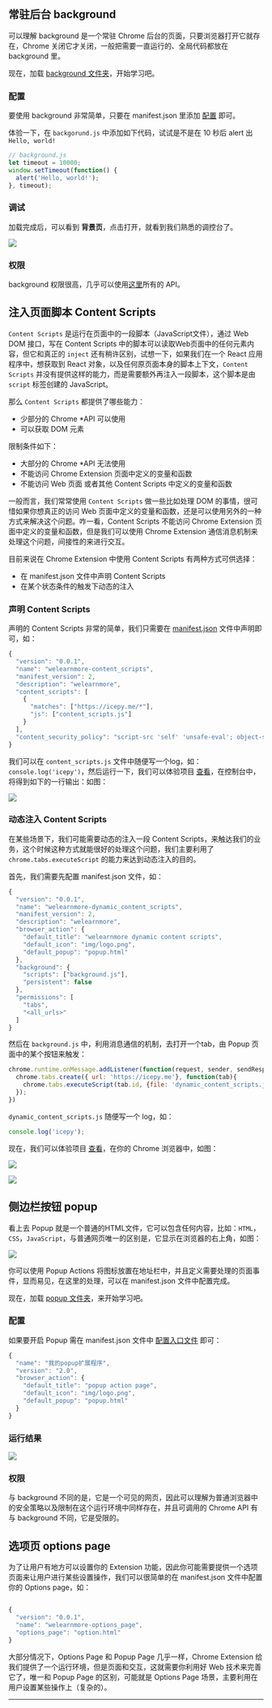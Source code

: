 ## 常驻后台 background

可以理解 background 是一个常驻 Chrome 后台的页面，只要浏览器打开它就存在，Chrome 关闭它才关闭，一般把需要一直运行的、全局代码都放在 background 里。

现在，加载 [background 文件夹][background folder]，开始学习吧。

### 配置

要使用 background 非常简单，只要在 manifest.json 里添加 [配置][background config] 即可。

体验一下，在 `backgorund.js` 中添加如下代码，试试是不是在 10 秒后 alert 出 `Hello, world!`

```javascript
// background.js
let timeout = 10000;
window.setTimeout(function() {
  alert('Hello, world!');
}, timeout);
```

### 调试

加载完成后，可以看到 **背景页**，点击打开，就看到我们熟悉的调控台了。

![](../images/chap-02-01.jpg)


### 权限

background 权限很高，几乎可以使用[这里][Chrome Extension API]所有的 API。

## 注入页面脚本 Content Scripts

`Content Scripts` 是运行在页面中的一段脚本（JavaScript文件），通过 Web DOM 接口，写在 Content Scripts 中的脚本可以读取Web页面中的任何元素内容，但它和真正的 `inject` 还有稍许区别，试想一下，如果我们在一个 React 应用程序中，想获取到 React 对象，以及任何原页面本身的脚本上下文，`Content Scripts` 并没有提供这样的能力，而是需要额外再注入一段脚本，这个脚本是由 `script` 标签创建的 JavaScript。

那么 `Content Scripts` 都提供了哪些能力：

- 少部分的 Chrome *API 可以使用
- 可以获取 DOM 元素

限制条件如下：

- 大部分的 Chrome *API 无法使用
- 不能访问 Chrome Extension 页面中定义的变量和函数
- 不能访问 Web 页面 或者其他 Content Scripts 中定义的变量和函数

一般而言，我们常常使用 `Content Scripts` 做一些比如处理 DOM 的事情，很可惜如果你想真正的访问 Web 页面中定义的变量和函数，还是可以使用另外的一种方式来解决这个问题。咋一看，Content Scripts 不能访问 Chrome Extension 页面中定义的变量和函数，但是我们可以使用 Chrome Extension 通信消息机制来处理这个问题，间接性的来进行交互。

目前来说在 Chrome Extension 中使用 Content Scripts 有两种方式可供选择：

- 在 manifest.json 文件中声明 Content Scripts
- 在某个状态条件的触发下动态的注入

### 声明 Content Scripts

声明的 Content Scripts 非常的简单，我们只需要在 [manifest.json][content scripts config] 文件中声明即可，如：

```javascript
{
  "version": "0.0.1",
  "name": "welearnmore-content_scripts",
  "manifest_version": 2,
  "description": "welearnmore",
  "content_scripts": [
    {
      "matches": ["https://icepy.me/*"],
      "js": ["content_scripts.js"]
    }
  ],
  "content_security_policy": "script-src 'self' 'unsafe-eval'; object-src 'self';"
}

```

我们可以在 `content_scripts.js` 文件中随便写一个log，如：`console.log('icepy')`，然后运行一下，我们可以体验项目 [查看][content scripts folder]，在控制台中，将得到如下的一行输出：如图：

![](../images/chap-02-04.png)


### 动态注入 Content Scripts

在某些场景下，我们可能需要动态的注入一段 Content Scripts，来触达我们的业务，这个时候这种方式就能很好的处理这个问题，我们主要利用了 `chrome.tabs.executeScript` 的能力来达到动态注入的目的。

首先，我们需要先配置 manifest.json 文件，如：

```javascript
{
  "version": "0.0.1",
  "name": "welearnmore-dynamic_content_scripts",
  "manifest_version": 2,
  "description": "welearnmore",
  "browser_action": {
    "default_title": "welearnmore dynamic content scripts",
    "default_icon": "img/logo.png",
    "default_popup": "popup.html"
  },
  "background": {
    "scripts": ["background.js"],
    "persistent": false
  },
  "permissions": [
    "tabs",
    "<all_urls>"
  ]
}

```

然后在 `background.js` 中，利用消息通信的机制，去打开一个tab，由 Popup 页面中的某个按钮来触发：

```javascript
chrome.runtime.onMessage.addListener(function(request, sender, sendResponse){
  chrome.tabs.create({ url: 'https://icepy.me'}, function(tab){
    chrome.tabs.executeScript(tab.id, {file: 'dynamic_content_scripts.js'});
  });
})
```

`dynamic_content_scripts.js` 随便写一个 log，如：

```javascript
console.log('icepy');
```

现在，我们可以体验项目 [查看][dynamic content scripts folder]，在你的 Chrome 浏览器中，如图：

![](../images/chap-02-05.png)

![](../images/chap-02-06.png)

## 侧边栏按钮 popup

看上去 Popup 就是一个普通的HTML文件，它可以包含任何内容，比如：`HTML`，`CSS`，`JavaScript`，与普通网页唯一的区别是，它显示在浏览器的右上角，如图：

![](../images/chap-02-02.png)

你可以使用 Popup Actions 将图标放置在地址栏中，并且定义需要处理的页面事件，显而易见，在这里的处理，可以在 manifest.json 文件中配置完成。

现在，加载 [popup 文件夹][popup folder]，来开始学习吧。

### 配置

如果要开启 Popup 需在 manifest.json 文件中 [配置入口文件][popup config] 即可：

```JavaScript
{
  "name": "我的popup扩展程序",
  "version": "2.0",
  "browser_action": {
    "default_title": "popup action page",
    "default_icon": "img/logo.png",
    "default_popup": "popup.html"
  }
}
```

### 运行结果

![](../images/chap-02-03.png)

### 权限

与 background 不同的是，它是一个可见的网页，因此可以理解为普通浏览器中的安全策略以及限制在这个运行环境中同样存在，并且可调用的 Chrome API 有与 background 不同，它是受限的。


## 选项页 options page

为了让用户有地方可以设置你的 Extension 功能，因此你可能需要提供一个选项页面来让用户进行某些设置操作，我们可以很简单的在 manifest.json 文件中配置你的 Options page，如：

```javascript

{
  "version": "0.0.1",
  "name": "welearnmore-options_page",
  "options_page": "option.html"
}

```

大部分情况下，Options Page 和 Popup Page 几乎一样，Chrome Extension 给我们提供了一个运行环境，但是页面和交互，这就需要你利用好 Web 技术来完善它了，唯一和 Popup Page 的区别，可能就是 Options Page 场景，主要利用在用户设置某些操作上（复杂的）。

-----

[content scripts folder]:https://github.com/welearnmore/chrome-extension-demos/tree/master/content_scripts
[content scripts config]:https://github.com/welearnmore/chrome-extension-demos/tree/master/content_scripts/manifest.json
[popup folder]: https://github.com/welearnmore/chrome-extension-demos/tree/master/popup
[popup config]:https://github.com/welearnmore/chrome-extension-demos/tree/master/popup/manifest.json
[Chrome Extension API]:https://developers.chrome.com/extensions/api_index
[background folder]:https://github.com/welearnmore/chrome-extension-demos/tree/master/background
[background config]:https://github.com/welearnmore/chrome-extension-demos/blob/master/background/manifest.json#L9-L11
[dynamic content scripts folder]:https://github.com/welearnmore/chrome-extension-demos/tree/master/dynamic_content_scripts
